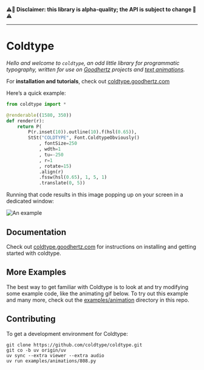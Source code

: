 __⚠️🌋 Disclaimer: this library is alpha-quality; the API is subject to change 🌋⚠️__

---

# Coldtype

_Hello and welcome to `coldtype`, an odd little library for programmatic typography, written for use on [Goodhertz](https://goodhertz.com) projects and [text animations](https://vimeo.com/robstenson)._

For __installation and tutorials__, check out [coldtype.goodhertz.com](https://coldtype.goodhertz.com)

Here’s a quick example:

```python
from coldtype import *

@renderable((1580, 350))
def render(r):
    return P(
        P(r.inset(10)).outline(10).f(hsl(0.65)),
        StSt("COLDTYPE", Font.ColdtypeObviously()
            , fontSize=250
            , wdth=1
            , tu=-250
            , r=1
            , rotate=15)
            .align(r)
            .fssw(hsl(0.65), 1, 5, 1)
            .translate(0, 5))
```

Running that code results in this image popping up on your screen in a dedicated window:

![An example](https://raw.githubusercontent.com/goodhertz/coldtype/main/examples/renders/simple_render.png)

## Documentation

Check out [coldtype.goodhertz.com](https://coldtype.goodhertz.com) for instructions on installing and getting started with coldtype.

## More Examples

The best way to get familiar with Coldtype is to look at and try modifying some example code, like the animating gif below. To try out this example and many more, check out the [examples/animation](https://github.com/goodhertz/coldtype/tree/main/examples/animations) directory in this repo.

## Contributing

To get a development environment for Coldtype:

```
git clone https://github.com/coldtype/coldtype.git
git co -b uv origin/uv
uv sync --extra viewer --extra audio
uv run examples/animations/808.py
```